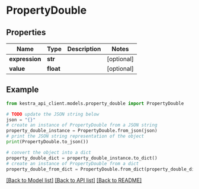 # PropertyDouble


## Properties

Name | Type | Description | Notes
------------ | ------------- | ------------- | -------------
**expression** | **str** |  | [optional] 
**value** | **float** |  | [optional] 

## Example

```python
from kestra_api_client.models.property_double import PropertyDouble

# TODO update the JSON string below
json = "{}"
# create an instance of PropertyDouble from a JSON string
property_double_instance = PropertyDouble.from_json(json)
# print the JSON string representation of the object
print(PropertyDouble.to_json())

# convert the object into a dict
property_double_dict = property_double_instance.to_dict()
# create an instance of PropertyDouble from a dict
property_double_from_dict = PropertyDouble.from_dict(property_double_dict)
```
[[Back to Model list]](../README.md#documentation-for-models) [[Back to API list]](../README.md#documentation-for-api-endpoints) [[Back to README]](../README.md)



